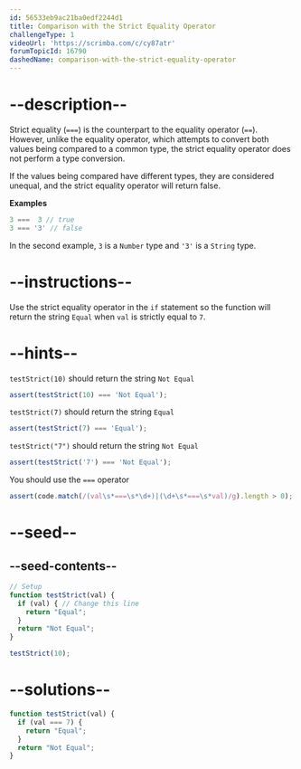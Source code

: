 ```yaml
---
id: 56533eb9ac21ba0edf2244d1
title: Comparison with the Strict Equality Operator
challengeType: 1
videoUrl: 'https://scrimba.com/c/cy87atr'
forumTopicId: 16790
dashedName: comparison-with-the-strict-equality-operator
---
```


# --description--

Strict equality (`===`) is the counterpart to the equality operator (`==`). However, unlike the equality operator, which attempts to convert both values being compared to a common type, the strict equality operator does not perform a type conversion.

If the values being compared have different types, they are considered unequal, and the strict equality operator will return false.

**Examples**

```js
3 ===  3 // true
3 === '3' // false
```

In the second example, `3` is a `Number` type and `'3'` is a `String` type.

# --instructions--

Use the strict equality operator in the `if` statement so the function will return the string `Equal` when `val` is strictly equal to `7`.

# --hints--

`testStrict(10)` should return the string `Not Equal`

```js
assert(testStrict(10) === 'Not Equal');
```

`testStrict(7)` should return the string `Equal`

```js
assert(testStrict(7) === 'Equal');
```

`testStrict("7")` should return the string `Not Equal`

```js
assert(testStrict('7') === 'Not Equal');
```

You should use the `===` operator

```js
assert(code.match(/(val\s*===\s*\d+)|(\d+\s*===\s*val)/g).length > 0);
```

# --seed--

## --seed-contents--

```js
// Setup
function testStrict(val) {
  if (val) { // Change this line
    return "Equal";
  }
  return "Not Equal";
}

testStrict(10);
```

# --solutions--

```js
function testStrict(val) {
  if (val === 7) {
    return "Equal";
  }
  return "Not Equal";
}
```
